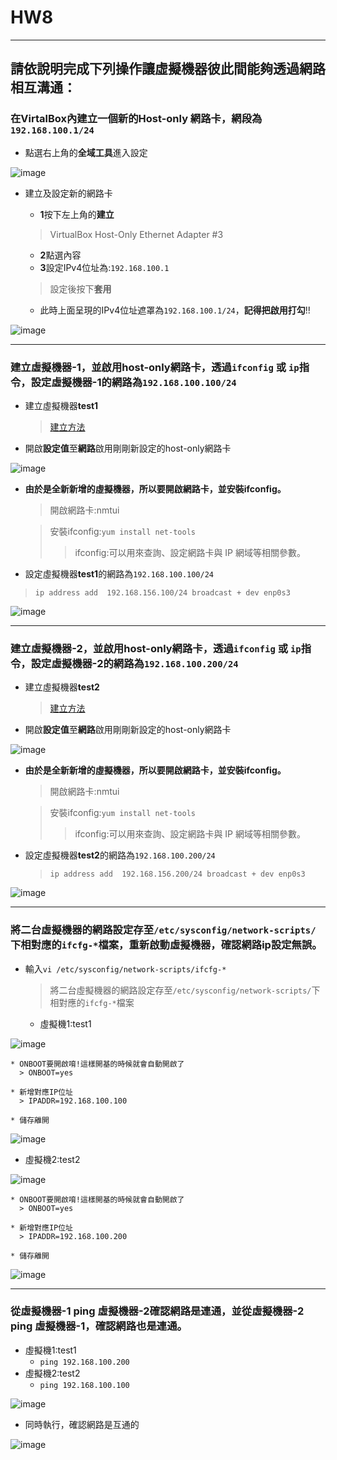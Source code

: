 # HW8
-----------------------------------------
## 請依說明完成下列操作讓虛擬機器彼此間能夠透過網路相互溝通：


### 在VirtalBox內建立一個新的Host-only 網路卡，網段為` 192.168.100.1/24 `
* 點選右上角的**全域工具**進入設定


![image](https://github.com/YANGshujun1110/107-1-ntcu-linux/blob/HW-8/ACS107109/imgs/1.png)


* 建立及設定新的網路卡
  * **1**按下左上角的**建立**
   > VirtualBox Host-Only Ethernet Adapter #3

  * **2**點選內容
  * **3**設定IPv4位址為:` 192.168.100.1 `
   > 設定後按下**套用**

  *  此時上面呈現的IPv4位址遮罩為` 192.168.100.1/24 `，**記得把啟用打勾**!!


![image](https://github.com/YANGshujun1110/107-1-ntcu-linux/blob/HW-8/ACS107109/imgs/2.png)


-----------------------------------------
### 建立虛擬機器-1，並啟用host-only網路卡，透過` ifconfig ` 或 ` ip `指令，設定虛擬機器-1的網路為` 192.168.100.100/24 `
* 建立虛擬機器**test1**
  > [建立方法]: https://github.com/YANGshujun1110/107-1-ntcu-linux/blob/HW-2/ACS107109/HW2.md
    [建立方法][]

* 開啟**設定值**至**網路**啟用剛剛新設定的host-only網路卡


![image](https://github.com/YANGshujun1110/107-1-ntcu-linux/blob/HW-8/ACS107109/imgs/3.PNG)


* **由於是全新新增的虛擬機器，所以要開啟網路卡，並安裝ifconfig。**
  > 開啟網路卡:nmtui

  > 安裝ifconfig:` yum install net-tools `
  > > ifconfig:可以用來查詢、設定網路卡與 IP 網域等相關參數。

*  設定虛擬機器**test1**的網路為` 192.168.100.100/24 `
  > ` ip address add  192.168.156.100/24 broadcast + dev enp0s3 `


![image](https://github.com/YANGshujun1110/107-1-ntcu-linux/blob/HW-8/ACS107109/imgs/4.png)



-----------------------------------------
### 建立虛擬機器-2，並啟用host-only網路卡，透過` ifconfig ` 或 ` ip `指令，設定虛擬機器-2的網路為` 192.168.100.200/24 `
* 建立虛擬機器**test2**
  > [建立方法]: https://github.com/YANGshujun1110/107-1-ntcu-linux/blob/HW-2/ACS107109/HW2.md
    [建立方法][]

* 開啟**設定值**至**網路**啟用剛剛新設定的host-only網路卡


![image](https://github.com/YANGshujun1110/107-1-ntcu-linux/blob/HW-8/ACS107109/imgs/5.PNG)


* **由於是全新新增的虛擬機器，所以要開啟網路卡，並安裝ifconfig。**
  > 開啟網路卡:nmtui

  > 安裝ifconfig:` yum install net-tools `
  > > ifconfig:可以用來查詢、設定網路卡與 IP 網域等相關參數。

* 設定虛擬機器**test2**的網路為` 192.168.100.200/24 `
  > ` ip address add  192.168.156.200/24 broadcast + dev enp0s3 `


![image](https://github.com/YANGshujun1110/107-1-ntcu-linux/blob/HW-8/ACS107109/imgs/6.PNG)


-----------------------------------------
### 將二台虛擬機器的網路設定存至` /etc/sysconfig/network-scripts/ `下相對應的` ifcfg-* `檔案，重新啟動虛擬機器，確認網路ip設定無誤。
* 輸入` vi /etc/sysconfig/network-scripts/ifcfg-* `
  > 將二台虛擬機器的網路設定存至` /etc/sysconfig/network-scripts/ `下相對應的` ifcfg-* `檔案

  * 虛擬機1:test1
  
  
![image](https://github.com/YANGshujun1110/107-1-ntcu-linux/blob/HW-8/ACS107109/imgs/7.png)


    * ONBOOT要開啟唷!這樣開基的時候就會自動開啟了
      > ONBOOT=yes

    * 新增對應IP位址
      > IPADDR=192.168.100.100

    * 儲存離開


![image](https://github.com/YANGshujun1110/107-1-ntcu-linux/blob/HW-8/ACS107109/imgs/8.png)


  * 虛擬機2:test2
  
  
![image](https://github.com/YANGshujun1110/107-1-ntcu-linux/blob/HW-8/ACS107109/imgs/9.png)


    * ONBOOT要開啟唷!這樣開基的時候就會自動開啟了
      > ONBOOT=yes

    * 新增對應IP位址
      > IPADDR=192.168.100.200

    * 儲存離開


![image](https://github.com/YANGshujun1110/107-1-ntcu-linux/blob/HW-8/ACS107109/imgs/10.png)


-----------------------------------------
### 從虛擬機器-1 ping 虛擬機器-2確認網路是連通，並從虛擬機器-2 ping 虛擬機器-1，確認網路也是連通。
* 虛擬機1:test1
  * ` ping 192.168.100.200 `
* 虛擬機2:test2
  * ` ping 192.168.100.100 `

![image](https://github.com/YANGshujun1110/107-1-ntcu-linux/blob/HW-8/ACS107109/imgs/11.png)


* 同時執行，確認網路是互通的


![image](https://github.com/YANGshujun1110/107-1-ntcu-linux/blob/HW-8/ACS107109/imgs/12.PNG)

